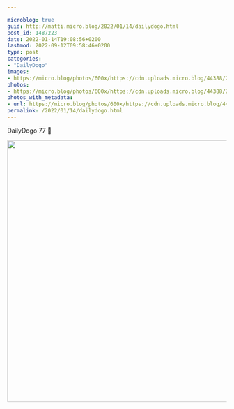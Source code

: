 ```yaml
---

microblog: true
guid: http://matti.micro.blog/2022/01/14/dailydogo.html
post_id: 1487223
date: 2022-01-14T19:08:56+0200
lastmod: 2022-09-12T09:58:46+0200
type: post
categories:
- "DailyDogo"
images:
- https://micro.blog/photos/600x/https://cdn.uploads.micro.blog/44388/2022/f0f2f2795d.jpg
photos:
- https://micro.blog/photos/600x/https://cdn.uploads.micro.blog/44388/2022/f0f2f2795d.jpg
photos_with_metadata:
- url: https://micro.blog/photos/600x/https://cdn.uploads.micro.blog/44388/2022/f0f2f2795d.jpg
permalink: /2022/01/14/dailydogo.html
---
```

DailyDogo 77 🐶

<img src="/media/uploads/2022/f0f2f2795d.jpg" width="600" height="600" alt="" />

